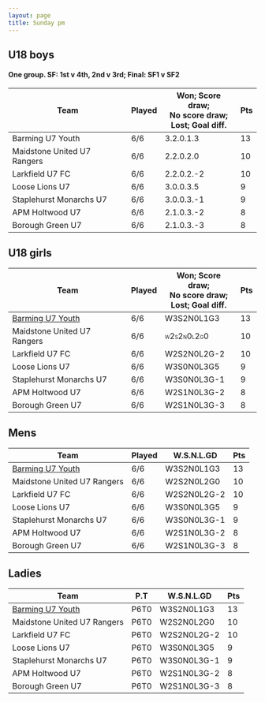 ```yaml
---
layout: page
title: Sunday pm
---
```




## U18 boys

#### One group. SF: 1st v 4th, 2nd v 3rd; Final: SF1 v SF2

Team|	Played |Won; Score draw;<br />No score draw;<br />Lost; Goal diff.|	Pts
------|---|---------------|------
Barming U7 Youth| 6/6|3.2.0.1.3| 13
Maidstone United U7 Rangers| 6/6| 2.2.0.2.0| 10
Larkfield U7 FC| 6/6| 2.2.0.2.-2| 10
Loose Lions U7| 6/6| 3.0.0.3.5| 9
Staplehurst Monarchs U7| 6/6| 3.0.0.3.-1| 9
APM Holtwood U7| 6/6| 2.1.0.3.-2| 8
Borough Green U7| 6/6| 2.1.0.3.-3| 8




## U18 girls

Team|	Played |Won; Score draw;<br />No score draw;<br />Lost; Goal diff.|	Pts
------|-----|------------|------
[Barming U7 Youth](www.google.co.uk)| 6/6|W3S2N0L1G3|	13
Maidstone United U7 Rangers|	6/6|<font size="1">W</font>2<font size="1">S</font>2<font size="1">N</font>0<font size="1">L</font>2<font size="1">G</font>0|	10
Larkfield U7 FC|	6/6|W2S2N0L2G-2|	10
Loose Lions U7|	6/6|W3S0N0L3G5|	9
Staplehurst Monarchs U7|	6/6|W3S0N0L3G-1|	9
APM Holtwood U7|	6/6|W2S1N0L3G-2|	8
Borough Green U7|	6/6|W2S1N0L3G-3|	8




## Mens

Team|	Played |W.S.N.L.GD|	Pts
------|-----|------------|------
[Barming U7 Youth](www.google.co.uk)| 6/6|W3S2N0L1G3|	13
Maidstone United U7 Rangers|	6/6|W2S2N0L2G0|	10
Larkfield U7 FC|	6/6|W2S2N0L2G-2|	10
Loose Lions U7|	6/6|W3S0N0L3G5|	9
Staplehurst Monarchs U7|	6/6|W3S0N0L3G-1|	9
APM Holtwood U7|	6/6|W2S1N0L3G-2|	8
Borough Green U7|	6/6|W2S1N0L3G-3|	8


## Ladies

Team|	P.T |W.S.N.L.GD|	Pts
------|-----|------------|------
[Barming U7 Youth](www.google.co.uk)| P6T0|W3S2N0L1G3|	13
Maidstone United U7 Rangers|	P6T0|W2S2N0L2G0|	10
Larkfield U7 FC|	P6T0|W2S2N0L2G-2|	10
Loose Lions U7|	P6T0|W3S0N0L3G5|	9
Staplehurst Monarchs U7|	P6T0|W3S0N0L3G-1|	9
APM Holtwood U7|	P6T0|W2S1N0L3G-2|	8
Borough Green U7|	P6T0|W2S1N0L3G-3|	8
